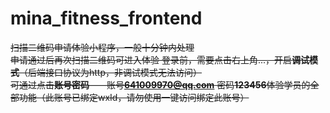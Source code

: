 # mina_fitness_frontend
~~扫描二维码申请体验小程序，一般十分钟内处理  
申请通过后再次扫描二维码可进入体验
登录前，需要点击右上角...，开启**调试模式**（后端接口协议为http，非调试模式无法访问）  
可通过点击**账号密码**——账号**641009970@qq.com** 密码**123456**体验学员的全部功能（此账号已绑定wxId，请勿使用一键访问绑定此账号）~~
